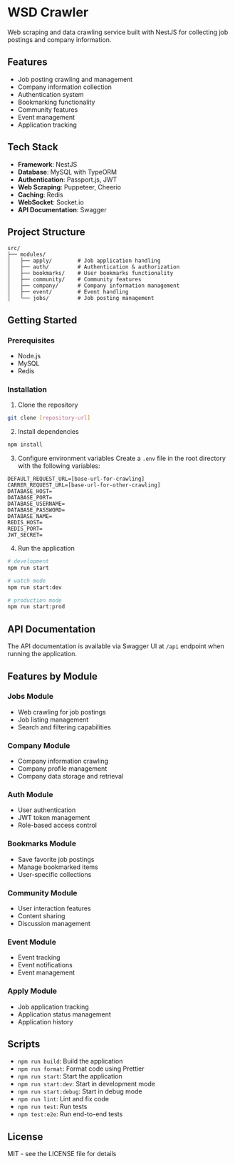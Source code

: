 # WSD Crawler

Web scraping and data crawling service built with NestJS for collecting job postings and company information.

## Features

- Job posting crawling and management
- Company information collection
- Authentication system
- Bookmarking functionality
- Community features
- Event management
- Application tracking

## Tech Stack

- **Framework**: NestJS
- **Database**: MySQL with TypeORM
- **Authentication**: Passport.js, JWT
- **Web Scraping**: Puppeteer, Cheerio
- **Caching**: Redis
- **WebSocket**: Socket.io
- **API Documentation**: Swagger

## Project Structure

```
src/
├── modules/
│   ├── apply/        # Job application handling
│   ├── auth/         # Authentication & authorization
│   ├── bookmarks/    # User bookmarks functionality
│   ├── community/    # Community features
│   ├── company/      # Company information management
│   ├── event/        # Event handling
│   └── jobs/         # Job posting management
```

## Getting Started

### Prerequisites

- Node.js
- MySQL
- Redis

### Installation

1. Clone the repository
```bash
git clone [repository-url]
```

2. Install dependencies
```bash
npm install
```

3. Configure environment variables
Create a `.env` file in the root directory with the following variables:
```env
DEFAULT_REQUEST_URL=[base-url-for-crawling]
CARRER_REQUEST_URL=[base-url-for-other-crawling]
DATABASE_HOST=
DATABASE_PORT=
DATABASE_USERNAME=
DATABASE_PASSWORD=
DATABASE_NAME=
REDIS_HOST=
REDIS_PORT=
JWT_SECRET=
```

4. Run the application
```bash
# development
npm run start

# watch mode
npm run start:dev

# production mode
npm run start:prod
```

## API Documentation

The API documentation is available via Swagger UI at `/api` endpoint when running the application.

## Features by Module

### Jobs Module
- Web crawling for job postings
- Job listing management
- Search and filtering capabilities

### Company Module
- Company information crawling
- Company profile management
- Company data storage and retrieval

### Auth Module
- User authentication
- JWT token management
- Role-based access control

### Bookmarks Module
- Save favorite job postings
- Manage bookmarked items
- User-specific collections

### Community Module
- User interaction features
- Content sharing
- Discussion management

### Event Module
- Event tracking
- Event notifications
- Event management

### Apply Module
- Job application tracking
- Application status management
- Application history

## Scripts

- `npm run build`: Build the application
- `npm run format`: Format code using Prettier
- `npm run start`: Start the application
- `npm run start:dev`: Start in development mode
- `npm run start:debug`: Start in debug mode
- `npm run lint`: Lint and fix code
- `npm run test`: Run tests
- `npm test:e2e`: Run end-to-end tests

## License

MIT - see the LICENSE file for details